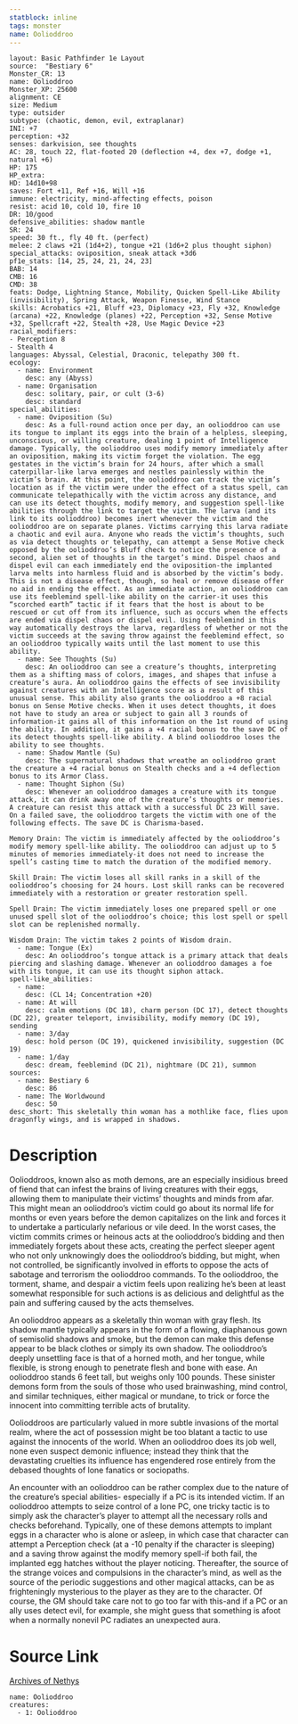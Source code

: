 ```yaml
---
statblock: inline
tags: monster
name: Oolioddroo
---
```

```statblock
layout: Basic Pathfinder 1e Layout
source:  "Bestiary 6"
Monster_CR: 13
name: Oolioddroo
Monster_XP: 25600
alignment: CE
size: Medium
type: outsider
subtype: (chaotic, demon, evil, extraplanar)
INI: +7
perception: +32
senses: darkvision, see thoughts
AC: 28, touch 22, flat-footed 20 (deflection +4, dex +7, dodge +1, natural +6)
HP: 175
HP_extra: 
HD: 14d10+98
saves: Fort +11, Ref +16, Will +16
immune: electricity, mind-affecting effects, poison
resist: acid 10, cold 10, fire 10
DR: 10/good
defensive_abilities: shadow mantle
SR: 24
speed: 30 ft., fly 40 ft. (perfect)
melee: 2 claws +21 (1d4+2), tongue +21 (1d6+2 plus thought siphon)
special_attacks: oviposition, sneak attack +3d6
pf1e_stats: [14, 25, 24, 21, 24, 23]
BAB: 14
CMB: 16
CMD: 38
feats: Dodge, Lightning Stance, Mobility, Quicken Spell-Like Ability (invisibility), Spring Attack, Weapon Finesse, Wind Stance
skills: Acrobatics +21, Bluff +23, Diplomacy +23, Fly +32, Knowledge (arcana) +22, Knowledge (planes) +22, Perception +32, Sense Motive +32, Spellcraft +22, Stealth +28, Use Magic Device +23
racial_modifiers:
- Perception 8
- Stealth 4
languages: Abyssal, Celestial, Draconic, telepathy 300 ft.
ecology:
  - name: Environment
    desc: any (Abyss)
  - name: Organisation
    desc: solitary, pair, or cult (3-6)
    desc: standard
special_abilities:
  - name: Oviposition (Su)
    desc: As a full-round action once per day, an oolioddroo can use its tongue to implant its eggs into the brain of a helpless, sleeping, unconscious, or willing creature, dealing 1 point of Intelligence damage. Typically, the oolioddroo uses modify memory immediately after an oviposition, making its victim forget the violation. The egg gestates in the victim’s brain for 24 hours, after which a small caterpillar-like larva emerges and nestles painlessly within the victim’s brain. At this point, the oolioddroo can track the victim’s location as if the victim were under the effect of a status spell, can communicate telepathically with the victim across any distance, and can use its detect thoughts, modify memory, and suggestion spell-like abilities through the link to target the victim. The larva (and its link to its oolioddroo) becomes inert whenever the victim and the oolioddroo are on separate planes. Victims carrying this larva radiate a chaotic and evil aura. Anyone who reads the victim’s thoughts, such as via detect thoughts or telepathy, can attempt a Sense Motive check opposed by the oolioddroo’s Bluff check to notice the presence of a second, alien set of thoughts in the target’s mind. Dispel chaos and dispel evil can each immediately end the oviposition-the implanted larva melts into harmless fluid and is absorbed by the victim’s body. This is not a disease effect, though, so heal or remove disease offer no aid in ending the effect. As an immediate action, an oolioddroo can use its feeblemind spell-like ability on the carrier-it uses this “scorched earth” tactic if it fears that the host is about to be rescued or cut off from its influence, such as occurs when the effects are ended via dispel chaos or dispel evil. Using feeblemind in this way automatically destroys the larva, regardless of whether or not the victim succeeds at the saving throw against the feeblemind effect, so an oolioddroo typically waits until the last moment to use this ability.
  - name: See Thoughts (Su)
    desc: An oolioddroo can see a creature’s thoughts, interpreting them as a shifting mass of colors, images, and shapes that infuse a creature’s aura. An oolioddroo gains the effects of see invisibility against creatures with an Intelligence score as a result of this unusual sense. This ability also grants the oolioddroo a +8 racial bonus on Sense Motive checks. When it uses detect thoughts, it does not have to study an area or subject to gain all 3 rounds of information-it gains all of this information on the 1st round of using the ability. In addition, it gains a +4 racial bonus to the save DC of its detect thoughts spell-like ability. A blind oolioddroo loses the ability to see thoughts.
  - name: Shadow Mantle (Su)
    desc: The supernatural shadows that wreathe an oolioddroo grant the creature a +4 racial bonus on Stealth checks and a +4 deflection bonus to its Armor Class.
  - name: Thought Siphon (Su)
    desc: Whenever an oolioddroo damages a creature with its tongue attack, it can drink away one of the creature’s thoughts or memories. A creature can resist this attack with a successful DC 23 Will save. On a failed save, the oolioddroo targets the victim with one of the following effects. The save DC is Charisma-based. 

Memory Drain: The victim is immediately affected by the oolioddroo’s modify memory spell-like ability. The oolioddroo can adjust up to 5 minutes of memories immediately-it does not need to increase the spell’s casting time to match the duration of the modified memory. 

Skill Drain: The victim loses all skill ranks in a skill of the oolioddroo’s choosing for 24 hours. Lost skill ranks can be recovered immediately with a restoration or greater restoration spell. 

Spell Drain: The victim immediately loses one prepared spell or one unused spell slot of the oolioddroo’s choice; this lost spell or spell slot can be replenished normally. 

Wisdom Drain: The victim takes 2 points of Wisdom drain.
  - name: Tongue (Ex)
    desc: An oolioddroo’s tongue attack is a primary attack that deals piercing and slashing damage. Whenever an oolioddroo damages a foe with its tongue, it can use its thought siphon attack.
spell-like_abilities:
  - name:
    desc: (CL 14; Concentration +20)
  - name: At will
    desc: calm emotions (DC 18), charm person (DC 17), detect thoughts (DC 22), greater teleport, invisibility, modify memory (DC 19), sending
  - name: 3/day
    desc: hold person (DC 19), quickened invisibility, suggestion (DC 19)
  - name: 1/day
    desc: dream, feeblemind (DC 21), nightmare (DC 21), summon
sources:
  - name: Bestiary 6
    desc: 86
  - name: The Worldwound
    desc: 50
desc_short: This skeletally thin woman has a mothlike face, flies upon dragonfly wings, and is wrapped in shadows.
```
# Description
Oolioddroos, known also as moth demons, are an especially insidious breed of fiend that can infest the brains of living creatures with their eggs, allowing them to manipulate their victims’ thoughts and minds from afar. This might mean an oolioddroo’s victim could go about its normal life for months or even years before the demon capitalizes on the link and forces it to undertake a particularly nefarious or vile deed. In the worst cases, the victim commits crimes or heinous acts at the oolioddroo’s bidding and then immediately forgets about these acts, creating the perfect sleeper agent who not only unknowingly does the oolioddroo’s bidding, but might, when not controlled, be significantly involved in efforts to oppose the acts of sabotage and terrorism the oolioddroo commands. To the oolioddroo, the torment, shame, and despair a victim feels upon realizing he’s been at least somewhat responsible for such actions is as delicious and delightful as the pain and suffering caused by the acts themselves. 

An oolioddroo appears as a skeletally thin woman with gray flesh. Its shadow mantle typically appears in the form of a flowing, diaphanous gown of semisolid shadows and smoke, but the demon can make this defense appear to be black clothes or simply its own shadow. The oolioddroo’s deeply unsettling face is that of a horned moth, and her tongue, while flexible, is strong enough to penetrate flesh and bone with ease. An oolioddroo stands 6 feet tall, but weighs only 100 pounds. These sinister demons form from the souls of those who used brainwashing, mind control, and similar techniques, either magical or mundane, to trick or force the innocent into committing terrible acts of brutality. 

Oolioddroos are particularly valued in more subtle invasions of the mortal realm, where the act of possession might be too blatant a tactic to use against the innocents of the world. When an oolioddroo does its job well, none even suspect demonic influence; instead they think that the devastating cruelties its influence has engendered rose entirely from the debased thoughts of lone fanatics or sociopaths. 

An encounter with an oolioddroo can be rather complex due to the nature of the creature’s special abilities- especially if a PC is its intended victim. If an oolioddroo attempts to seize control of a lone PC, one tricky tactic is to simply ask the character’s player to attempt all the necessary rolls and checks beforehand. Typically, one of these demons attempts to implant eggs in a character who is alone or asleep, in which case that character can attempt a Perception check (at a -10 penalty if the character is sleeping) and a saving throw against the modify memory spell-if both fail, the implanted egg hatches without the player noticing. Thereafter, the source of the strange voices and compulsions in the character’s mind, as well as the source of the periodic suggestions and other magical attacks, can be as frighteningly mysterious to the player as they are to the character. Of course, the GM should take care not to go too far with this-and if a PC or an ally uses detect evil, for example, she might guess that something is afoot when a normally nonevil PC radiates an unexpected aura.
# Source Link
[Archives of Nethys](https://aonprd.com/MonsterDisplay.aspx?ItemName=Oolioddroo)
```encounter-table
name: Oolioddroo
creatures:
  - 1: Oolioddroo
```
